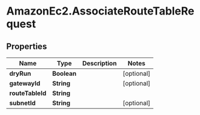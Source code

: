 # AmazonEc2.AssociateRouteTableRequest

## Properties

Name | Type | Description | Notes
------------ | ------------- | ------------- | -------------
**dryRun** | **Boolean** |  | [optional] 
**gatewayId** | **String** |  | [optional] 
**routeTableId** | **String** |  | 
**subnetId** | **String** |  | [optional] 


